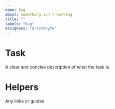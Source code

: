 ```yaml
---
name: Bug
about: Something isn't working
title: ""
labels: "bug"
assignees: "aristobyte"
---
```


# Task

A clear and concise description of what the task is.

# Helpers

Any links or guides
